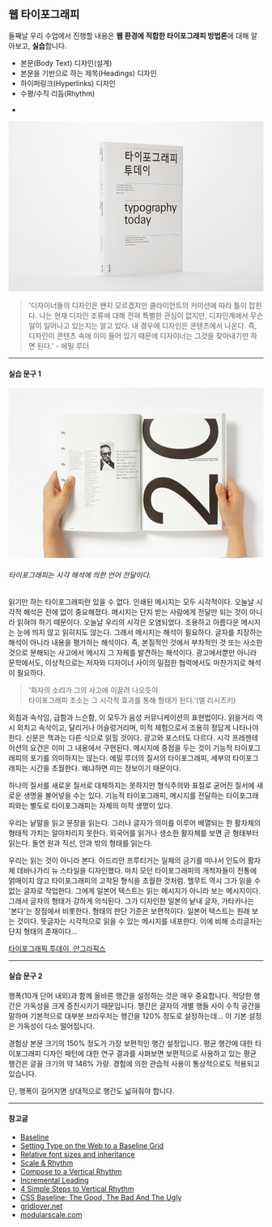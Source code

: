 ## 웹 타이포그래피

둘째날 우리 수업에서 진행할 내용은 **웹 환경에 적합한 타이포그래피 방법론**에 대해 알아보고, **실습**합니다.

* 본문(Body Text) 디자인(설계)
* 본문을 기반으로 하는 제목(Headings) 디자인
* 하이퍼링크(Hyperlinks) 디자인
* 수평/수직 리듬(Rhythm)

-

![타이포그래피 투데이](../__assets__/typography-today.jpg)

> '디자이너들의 디자인은 왠지 모르겠지만 클라이언트의 커미션에 따라 틀이 잡힌다. 나는 현재 디자인 조류에 대해 전혀 특별한 관심이 없지만, 디자인계에서 무슨 일이 일어나고 있는지는 알고 있다. 내 경우에 디자인은 콘텐츠에서 나온다. 즉, 디자인이 콘텐츠 속에 이미 들어 있기 때문에 디자이너는 그것을 찾아내기만 하면 된다.' - 에밀 루더

---

#### 실습 문구 1

![타이포그래피 투데이 02](../__assets__/typography-today-02.jpg)

###### 타이포그래피는 시각 해석에 의한 언어 전달이다.

읽기만 하는 타이포그래피란 있을 수 없다. 인쇄된 메시지는 모두 시각적이다. 오늘날 시각적 해석은 전에 없이 중요해졌다. 메시지는 단지 받는 사람에게 전달만 되는 것이 아니라 읽혀야 하기 때문이다. 오늘날 우리의 시각은 오염되었다. 조용하고 아름다운 메시지는 눈에 띄지 않고 읽히지도 않는다. 그래서 메시지는 해석이 필요하다. 글자를 치장하는 해석이 아니라 내용을 평가하는 해석이다. 즉, 본질적인 것에서 부차적인 것 또는 사소한 것으로 분해되는 사고에서 메시지 그 자체를 발견하는 해석이다. 광고에서뿐만 아니라 문학에서도, 이상적으로는 저자와 디자이너 사이의 밀접한 협력에서도 마찬가지로 해석이 필요하다.

> '화자의 소리가 그의 사고에 이끌려 나오듯이<br>타이포그래피 조소는 그 시각적 효과를 통해 형태가 된다.'(엘 리시츠키)

외침과 속삭임, 급함과 느슨함, 이 모두가 음성 커뮤니케이션의 표현법이다. 읽을거리 역시 외치고 속삭이고, 달리거나 어슬렁거리며, 미적 체험으로서 조용히 정답게 나타나야 한다. 신문은 책과는 다른 식으로 읽힐 것이다. 광고와 포스터도 다르다. 시각 프레젠테이션의 요건은 이미 그 내용에서 구현된다. 메시지에 중점을 두는 것이 기능적 타이포그래피의 포기를 의미하지는 않는다. 에밀 루더의 질서의 타이포그래피, 세부의 타이포그래피는 시간을 초월한다. 왜냐하면 미는 정보이기 때문이다.

하나의 질서를 새로운 질서로 대체하지는 못하지만 형식주의와 표절로 굳어진 질서에 새로운 생명을 불어넣을 수는 있다. 기능적 타이포그래피, 메시지를 전달하는 타이포그래피와는 별도로 타이포그래피는 자체의 미적 생명이 있다.

우리는 낱말을 읽고 문장을 읽는다. 그러나 글자가 의미를 이루어 배열되는 한 활자체의 형태적 가치는 알아차리지 못한다. 외국어를 읽거나 생소한 활자체를 보면 곧 형태부터 읽는다. 돌연 원과 직선, 안과 밖의 형태를 읽는다.

우리는 읽는 것이 아니라 본다. 아드리안 프루티거는 일체의 금기를 떠나서 인도어 활자체 데바나가리 뉴 스타일을 디자인했다. 마치 모던 타이포그래피의 개척자들이 전통에 얽매이지 않고 타이포그래피의 고착된 형식을 초월한 것처럼. 헬무트 역시 그가 읽을 수 없는 글자로 작업한다. 그에게 일본어 텍스트는 읽는 메시지가 아니라 보는 메시지이다. 그래서 글자의 형태가 강하게 의식된다. 그가 디자인한 일본의 낱내 글자, 가타카나는 '본다'는 장점에서 비롯한다. 형태의 판단 기준은 보편적이다. 일본어 텍스트는 원래 보는 것이다. 뜻글자는 시각적으로 읽을 수 있는 메시지를 내포한다. 이에 비해 소리글자는 단지 형태의 존재이다...

[타이포그래픽 투데이, 안그라픽스](http://agbook.co.kr/book/1270/)

---

#### 실습 문구 2

행폭(10개 단어 내외)과 함께 올바른 행간을 설정하는 것은 매우 중요합니다. 적당한 행간은 가독성을 크게 증진시키기 때문입니다. 행간은 글자의 개별 행들 사이 수직 공간을 말하며 기본적으로 대부분 브라우저는 행간을 120% 정도로 설정하는데... 이 기본 설정은 가독성이 다소 떨어집니다.

경험상 본문 크기의 150% 정도가 가장 보편적인 행간 설정입니다. 평균 행간에 대한 타이포그래피 디자인 패턴에 대한 연구 결과를 사펴보면 보편적으로 사용하고 있는 평균 행간은 글꼴 크기의 약 148% 가량. 경험에 의한 관습적 사용이 통상적으로도 적용되고 있습니다.

단, 행폭이 길어지면 상대적으로 행간도 넓혀줘야 합니다.

---

#### 참고글

* [Baseline](http://baselinecss.com/)
* [Setting Type on the Web to a Baseline Grid](http://alistapart.com/article/settingtypeontheweb)
* [Relative font sizes and inheritance](http://maxdesign.com.au/articles/relative/)
* [Scale & Rhythm](http://lamb.cc/typograph/)
* [Compose to a Vertical Rhythm](http://24ways.org/2006/compose-to-a-vertical-rhythm)
* [Incremental Leading](http://www.markboulton.co.uk/journal/incremental-leading)
* [4 Simple Steps to Vertical Rhythm](http://typecast.com/blog/4-simple-steps-to-vertical-rhythm)
* [CSS Baseline: The Good, The Bad And The Ugly](http://www.smashingmagazine.com/2012/12/17/css-baseline-the-good-the-bad-and-the-ugly/)
* [gridlover.net](http://www.gridlover.net/app/)
* [modularscale.com](http://www.modularscale.com/?1&em&1.5&web&text)